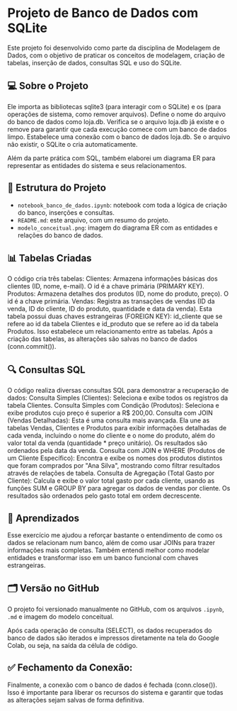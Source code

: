 
# Projeto de Banco de Dados com SQLite

Este projeto foi desenvolvido como parte da disciplina de Modelagem de Dados, com o objetivo de praticar os conceitos de modelagem, criação de tabelas, inserção de dados, consultas SQL e uso do SQLite.

## 💻 Sobre o Projeto

Ele importa as bibliotecas sqlite3 (para interagir com o SQLite) e os (para operações de sistema, como remover arquivos). Define o nome do arquivo do banco de dados como loja.db. Verifica se o arquivo loja.db já existe e o remove para garantir que cada execução comece com um banco de dados limpo. Estabelece uma conexão com o banco de dados loja.db. Se o arquivo não existir, o SQLite o cria automaticamente.

Além da parte prática com SQL, também elaborei um diagrama ER para representar as entidades do sistema e seus relacionamentos.

## 📁 Estrutura do Projeto

- `notebook_banco_de_dados.ipynb`: notebook com toda a lógica de criação do banco, inserções e consultas.
- `README.md`: este arquivo, com um resumo do projeto.
- `modelo_conceitual.png`: imagem do diagrama ER com as entidades e relações do banco de dados.

## 📊 Tabelas Criadas

O código cria três tabelas: Clientes: Armazena informações básicas dos clientes (ID, nome, e-mail). O id é a chave primária (PRIMARY KEY). Produtos: Armazena detalhes dos produtos (ID, nome do produto, preço). O id é a chave primária. Vendas: Registra as transações de vendas (ID da venda, ID do cliente, ID do produto, quantidade e data da venda). Esta tabela possui duas chaves estrangeiras (FOREIGN KEY): id_cliente que se refere ao id da tabela Clientes e id_produto que se refere ao id da tabela Produtos. Isso estabelece um relacionamento entre as tabelas. Após a criação das tabelas, as alterações são salvas no banco de dados (conn.commit()).


## 🔍 Consultas SQL

O código realiza diversas consultas SQL para demonstrar a recuperação de dados: Consulta Simples (Clientes): Seleciona e exibe todos os registros da tabela Clientes. Consulta Simples com Condição (Produtos): Seleciona e exibe produtos cujo preço é superior a R$ 200,00. Consulta com JOIN (Vendas Detalhadas): Esta é uma consulta mais avançada. Ela une as tabelas Vendas, Clientes e Produtos para exibir informações detalhadas de cada venda, incluindo o nome do cliente e o nome do produto, além do valor total da venda (quantidade * preço unitário). Os resultados são ordenados pela data da venda. Consulta com JOIN e WHERE (Produtos de um Cliente Específico): Encontra e exibe os nomes dos produtos distintos que foram comprados por "Ana Silva", mostrando como filtrar resultados através de relações de tabela. Consulta de Agregação (Total Gasto por Cliente): Calcula e exibe o valor total gasto por cada cliente, usando as funções SUM e GROUP BY para agregar os dados de vendas por cliente. Os resultados são ordenados pelo gasto total em ordem decrescente.

## 🧠 Aprendizados

Esse exercício me ajudou a reforçar bastante o entendimento de como os dados se relacionam num banco, além de como usar JOINs para trazer informações mais completas. Também entendi melhor como modelar entidades e transformar isso em um banco funcional com chaves estrangeiras.

## 🗂️ Versão no GitHub

O projeto foi versionado manualmente no GitHub, com os arquivos `.ipynb`, `.md` e imagem do modelo conceitual.

Após cada operação de consulta (SELECT), os dados recuperados do banco de dados são iterados e impressos diretamente na tela do Google Colab, ou seja, na saída da célula de código.

## ✅ Fechamento da Conexão:

Finalmente, a conexão com o banco de dados é fechada (conn.close()). Isso é importante para liberar os recursos do sistema e garantir que todas as alterações sejam salvas de forma definitiva.

